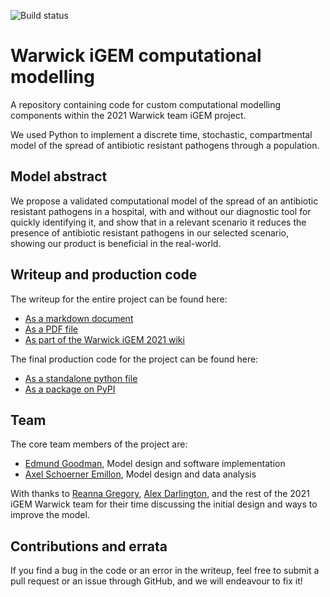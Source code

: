 ![Build status](https://github.com/Warwick-iGEM-2021/modelling/actions/workflows/python-app.yml/badge.svg)

# Warwick iGEM computational modelling

A repository containing code for custom computational modelling components
within the 2021 Warwick team iGEM project.

We used Python to implement a discrete time, stochastic, compartmental model of
the spread of antibiotic resistant pathogens through a population.

## Model abstract

We propose a validated computational model of the spread of an antibiotic
resistant pathogens in a hospital, with and without our diagnostic tool for
quickly identifying it, and show that in a relevant scenario it reduces the
presence of antibiotic resistant pathogens in our selected scenario, showing our
product is beneficial in the real-world.

## Writeup and production code

The writeup for the entire project can be found here:

- [As a markdown document](https://raw.githubusercontent.com/Warwick-iGEM-2021/modelling/main/writeup/writeup.md)
- [As a PDF file](https://raw.githubusercontent.com/Warwick-iGEM-2021/modelling/main/writeup/writeup.pdf)
- [As part of the Warwick iGEM 2021 wiki](https://2021.igem.org/Team:Warwick/Model)

The final production code for the project can be found here:

- [As a standalone python file](https://raw.githubusercontent.com/Warwick-iGEM-2021/modelling/main/tiered_antibiotic_resistance_model/model.py)
- [As a package on PyPI](https://pypi.org/project/tiered-antibiotic-resistance-model/2.0.1/)

## Team

The core team members of the project are:

- [Edmund Goodman](https://github.com/EdmundGoodman), Model design and software
  implementation
- [Axel Schoerner Emillon](https://www.linkedin.com/in/axel-schoerner-emillon/),
  Model design and data analysis

With thanks to [Reanna Gregory](https://www.linkedin.com/in/reanna-gregory-481309201/), [Alex Darlington](https://warwick.ac.uk/fac/sci/eng/people/alexander_darlington/), and the rest of the 2021 iGEM Warwick team for their time discussing the initial design and ways to improve the model.

## Contributions and errata

If you find a bug in the code or an error in the writeup, feel free to submit
a pull request or an issue through GitHub, and we will endeavour to fix it!

